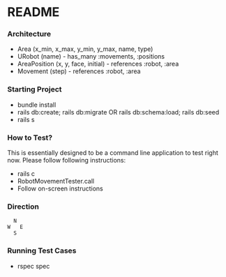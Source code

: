 # README

### Architecture
* Area (x_min, x_max, y_min, y_max, name, type)
* URobot (name) - has_many :movements, :positions
* AreaPosition (x, y, face, initial) - references :robot, :area
* Movement (step) - references :robot, :area

### Starting Project
* bundle install
* rails db:create; rails db:migrate OR rails db:schema:load; rails db:seed
* rails s

### How to Test?
This is essentially designed to be a command line application to test right now. Please follow following instructions:
- rails c
- RobotMovementTester.call
- Follow on-screen instructions

### Direction
```
  N
W   E
  S
```

### Running Test Cases
- rspec spec

